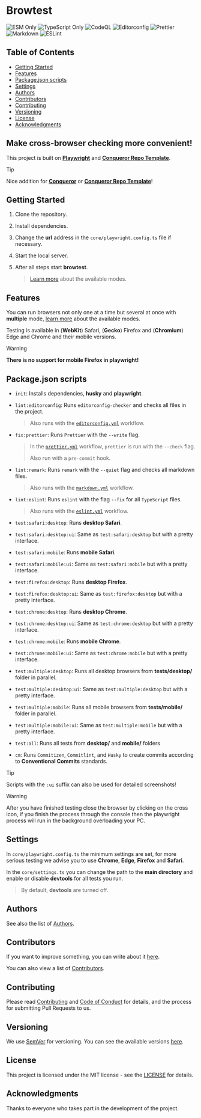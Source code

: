 # Browtest

![ESM Only](https://img.shields.io/badge/ESM-only-gray?labelColor=fe0)
![TypeScript Only](https://img.shields.io/badge/TypeScript-only-gray?labelColor=06f)
![CodeQL](https://img.shields.io/github/actions/workflow/status/Conqueror-Site-Builder/browtest/codeql.yml?label=CodeQL)
![Editorconfig](https://img.shields.io/github/actions/workflow/status/Conqueror-Site-Builder/browtest/editorconfig.yml?label=Editorconfig)
![Prettier](https://img.shields.io/github/actions/workflow/status/Conqueror-Site-Builder/browtest/prettier.yml?label=Prettier)
![Markdown](https://img.shields.io/github/actions/workflow/status/Conqueror-Site-Builder/browtest/markdown.yml?label=Markdown)
![ESLint](https://img.shields.io/github/actions/workflow/status/Conqueror-Site-Builder/browtest/eslint.yml?label=ESLint)

## Table of Contents

-   [Getting Started](#getting-started)
-   [Features](#features)
-   [Package.json scripts](#packagejson-scripts)
-   [Settings](#settings)
-   [Authors](#authors)
-   [Contributors](#contributors)
-   [Contributing](#contributing)
-   [Versioning](#versioning)
-   [License](#license)
-   [Acknowledgments](#acknowledgments)

## **Make cross-browser checking more convenient!**

This project is built on [**Playwright**](https://github.com/microsoft/playwright)
and [**Conqueror Repo Template**](https://github.com/Conqueror-Site-Builder/browtest).

> [!TIP]
> Nice addition for [**Conqueror**](https://github.com/Conqueror-Site-Builder/conqueror)
> or [**Conqueror Repo Template**](https://github.com/Conqueror-Site-Builder/browtest)!

## Getting Started

1.  Clone the repository.

1.  Install dependencies.

1.  Change the **url** address in the `core/playwright.config.ts` file if necessary.

1.  Start the local server.

1.  After all steps start **browtest**.

    > [Learn more](#packagejson-scripts) about the available modes.

## Features

You can run browsers not only one at a time but several at once
with **multiple** mode, [learn more](#packagejson-scripts)
about the available modes.

Testing is available in (**WebKit**) Safari, (**Gecko**) Firefox and
(**Chromium**) Edge and Chrome and their mobile versions.

> [!WARNING]
> **There is no support for mobile Firefox in playwright!**

## Package.json scripts

-   `init`: Installs dependencies, **husky** and **playwright**.

-   `lint:editorconfig`: Runs `editorconfig-checker` and
    checks all files in the project.

    > Also runs with the [`editorconfig.yml`](https://github.com/Conqueror-Site-Builder/browtest/blob/main/.github/workflows/editorconfig.yml) workflow.

-   `fix:prettier`: Runs `Prettier` with the `--write` flag.

    > In the [`prettier.yml`](https://github.com/Conqueror-Site-Builder/browtest/blob/main/.github/workflows/prettier.yml)
    > workflow, `prettier` is run with the `--check` flag.
    >
    > Also run with a `pre-commit` hook.

-   `lint:remark`: Runs `remark` with the `--quiet` flag and
    checks all markdown files.

    > Also runs with the [`markdown.yml`](https://github.com/Conqueror-Site-Builder/browtest/blob/main/.github/workflows/markdown.yml) workflow.

-   `lint:eslint`: Runs `eslint` with the flag `--fix`
    for all `TypeScript` files.

    > Also runs with the [`eslint.yml`](https://github.com/Conqueror-Site-Builder/browtest/blob/main/.github/workflows/eslint.yml) workflow.

-   `test:safari:desktop`: Runs **desktop Safari**.

-   `test:safari:desktop:ui`: Same as `test:safari:desktop` but with
    a pretty interface.

-   `test:safari:mobile`: Runs **mobile Safari**.

-   `test:safari:mobile:ui`: Same as `test:safari:mobile` but with
    a pretty interface.

-   `test:firefox:desktop`: Runs **desktop Firefox**.

-   `test:firefox:desktop:ui`: Same as `test:firefox:desktop` but with
    a pretty interface.

-   `test:chrome:desktop`: Runs **desktop Chrome**.

-   `test:chrome:desktop:ui`: Same as `test:chrome:desktop` but with
    a pretty interface.

-   `test:chrome:mobile`: Runs **mobile Chrome**.

-   `test:chrome:mobile:ui`: Same as `test:chrome:mobile` but with
    a pretty interface.

-   `test:multiple:desktop`: Runs all desktop browsers from **__tests__/desktop/**
    folder in parallel.

-   `test:multiple:desktop:ui`: Same as `test:multiple:desktop` but with
    a pretty interface.

-   `test:multiple:mobile`: Runs all mobile browsers from **__tests__/mobile/**
    folder in parallel.

-   `test:multiple:mobile:ui`: Same as `test:multiple:mobile` but with
    a pretty interface.

-   `test:all`: Runs all tests from **desktop/** and **mobile/** folders

-   `cm`: Runs `Commitizen`, `Commitlint`, and `Husky` to create commits
    according to **Conventional Commits** standards.

> [!TIP]
> Scripts with the `:ui` suffix can also be used for detailed screenshots!

> [!WARNING]
> After you have finished testing close the browser by clicking on the cross icon,
> if you finish the process through the console then the playwright process will
> run in the background overloading your PC.

## Settings

In `core/playwright.config.ts` the minimum settings are set,
for more serious testing we advise you to use **Chrome**, **Edge**, **Firefox**
and **Safari**.

In the `core/settings.ts` you can change the path to the **main directory**
and enable or disable **devtools** for all tests you run.

> By default, **devtools** are turned off.

## Authors

See also the list of [Authors](AUTHORS.md).

## Contributors

If you want to improve something, you can write about it
[here](https://github.com/Conqueror-Site-Builder/browtest/issues/new/choose).

You can also view a list of [Contributors](CONTRIBUTORS.md).

## Contributing

Please read [Contributing](CONTRIBUTING.md)
and [Code of Conduct](CODE_OF_CONDUCT.md) for details,
and the process for submitting Pull Requests to us.

## Versioning

We use [SemVer](https://semver.org) for versioning.
You can see the available versions
[here](https://github.com/Conqueror-Site-Builder/browtest/tags).

## License

This project is licensed under the MIT license - see the
[LICENSE](LICENSE) for details.

## Acknowledgments

Thanks to everyone who takes part in the development of the project.
